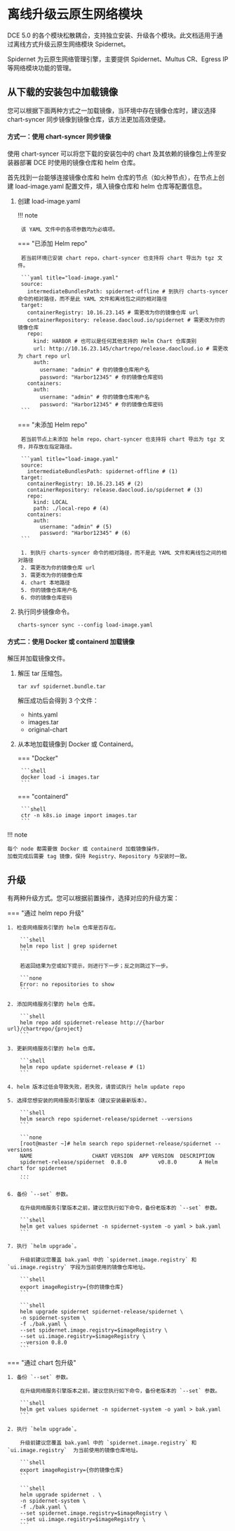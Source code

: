 # 离线升级云原生网络模块

DCE 5.0 的各个模块松散耦合，支持独立安装、升级各个模块。此文档适用于通过离线方式升级云原生网络模块 Spidernet。

Spidernet 为云原生网络管理引擎，主要提供 Spidernet、Multus CR、Egress IP 等网络模块功能的管理。

## 从下载的安装包中加载镜像

您可以根据下面两种方式之一加载镜像，当环境中存在镜像仓库时，建议选择 chart-syncer 同步镜像到镜像仓库，该方法更加高效便捷。

#### 方式一：使用 chart-syncer 同步镜像

使用 chart-syncer 可以将您下载的安装包中的 chart 及其依赖的镜像包上传至安装器部署 DCE 时使用的镜像仓库和 helm 仓库。

首先找到一台能够连接镜像仓库和 helm 仓库的节点（如火种节点），在节点上创建 load-image.yaml 配置文件，填入镜像仓库和 helm 仓库等配置信息。

1. 创建 load-image.yaml

    !!! note  

        该 YAML 文件中的各项参数均为必填项。
  
    === "已添加 Helm repo"

        若当前环境已安装 chart repo，chart-syncer 也支持将 chart 导出为 tgz 文件。
  
        ```yaml title="load-image.yaml"
        source:
          intermediateBundlesPath: spidernet-offline # 到执行 charts-syncer 命令的相对路径，而不是此 YAML 文件和离线包之间的相对路径
        target:
          containerRegistry: 10.16.23.145 # 需更改为你的镜像仓库 url
          containerRepository: release.daocloud.io/spidernet # 需更改为你的镜像仓库
          repo:
            kind: HARBOR # 也可以是任何其他支持的 Helm Chart 仓库类别
            url: http://10.16.23.145/chartrepo/release.daocloud.io # 需更改为 chart repo url
            auth:
              username: "admin" # 你的镜像仓库用户名
              password: "Harbor12345" # 你的镜像仓库密码
          containers:
            auth:
              username: "admin" # 你的镜像仓库用户名
              password: "Harbor12345" # 你的镜像仓库密码
        ```

    === "未添加 Helm repo"

        若当前节点上未添加 helm repo，chart-syncer 也支持将 chart 导出为 tgz 文件，并存放在指定路径。

        ```yaml title="load-image.yaml"
        source:
          intermediateBundlesPath: spidernet-offline # (1)
        target:
          containerRegistry: 10.16.23.145 # (2)
          containerRepository: release.daocloud.io/spidernet # (3)
          repo:
            kind: LOCAL
            path: ./local-repo # (4)
          containers:
            auth:
              username: "admin" # (5)
              password: "Harbor12345" # (6)
        ```
  
        1. 到执行 charts-syncer 命令的相对路径，而不是此 YAML 文件和离线包之间的相对路径
        2. 需更改为你的镜像仓库 url
        3. 需更改为你的镜像仓库
        4. chart 本地路径
        5. 你的镜像仓库用户名
        6. 你的镜像仓库密码

1. 执行同步镜像命令。
  
    ```shell
    charts-syncer sync --config load-image.yaml
    ```
  
#### 方式二：使用 Docker 或 containerd 加载镜像

解压并加载镜像文件。

1. 解压 tar 压缩包。

    ```shell
    tar xvf spidernet.bundle.tar
    ```
  
    解压成功后会得到 3 个文件：

    - hints.yaml
    - images.tar
    - original-chart

2. 从本地加载镜像到 Docker 或 Containerd。
  
    === "Docker"

        ```shell
        docker load -i images.tar
        ```

    === "containerd"

        ```shell
        ctr -n k8s.io image import images.tar
        ```

!!! note

    每个 node 都需要做 Docker 或 containerd 加载镜像操作，
    加载完成后需要 tag 镜像，保持 Registry、Repository 与安装时一致。

## 升级

有两种升级方式。您可以根据前置操作，选择对应的升级方案：

=== "通过 helm repo 升级"

    1. 检查网络服务引擎的 helm 仓库是否存在。

        ```shell
        helm repo list | grep spidernet
        ```

        若返回结果为空或如下提示，则进行下一步；反之则跳过下一步。

        ```none
        Error: no repositories to show
        ```

    2. 添加网络服务引擎的 helm 仓库。

        ```shell
        helm repo add spidernet-release http://{harbor url}/chartrepo/{project}
        ```

    3. 更新网络服务引擎的 helm 仓库。

        ```shell
        helm repo update spidernet-release # (1)
        ```

    4. helm 版本过低会导致失败，若失败，请尝试执行 helm update repo

    5. 选择您想安装的网络服务引擎版本（建议安装最新版本）。

        ```shell
        helm search repo spidernet-release/spidernet --versions
        ```

        ```none
        [root@master ~]# helm search repo spidernet-release/spidernet --versions
        NAME                   CHART VERSION  APP VERSION  DESCRIPTION
        spidernet-release/spidernet  0.8.0          v0.8.0       A Helm chart for spidernet
        ...
        ```

    6. 备份 `--set` 参数。

        在升级网络服务引擎版本之前，建议您执行如下命令，备份老版本的 `--set` 参数。

        ```shell
        helm get values spidernet -n spidernet-system -o yaml > bak.yaml
        ```

    7. 执行 `helm upgrade`。

        升级前建议您覆盖 bak.yaml 中的 `spidernet.image.registry` 和 `ui.image.registry` 字段为当前使用的镜像仓库地址。

        ```shell
        export imageRegistry={你的镜像仓库}
        ```

        ```shell
        helm upgrade spidernet spidernet-release/spidernet \
        -n spidernet-system \
        -f ./bak.yaml \
        --set spidernet.image.registry=$imageRegistry \
        --set ui.image.registry=$imageRegistry \
        --version 0.8.0
        ```

=== "通过 chart 包升级"

    1. 备份 `--set` 参数。

        在升级网络服务引擎版本之前，建议您执行如下命令，备份老版本的 `--set` 参数。

        ```shell
        helm get values spidernet -n spidernet-system -o yaml > bak.yaml
        ```

    2. 执行 `helm upgrade`。

        升级前建议您覆盖 bak.yaml 中的 `spidernet.image.registry` 和 `ui.image.registry`  为当前使用的镜像仓库地址。

        ```shell
        export imageRegistry={你的镜像仓库}
        ```

        ```shell
        helm upgrade spidernet . \
        -n spidernet-system \
        -f ./bak.yaml \
        --set spidernet.image.registry=$imageRegistry \
        --set ui.image.registry=$imageRegistry \
        ```
